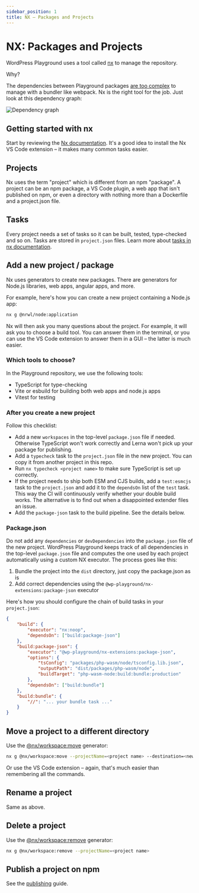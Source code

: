 ```yaml
---
sidebar_position: 1
title: NX – Packages and Projects
---
```


# NX: Packages and Projects

WordPress Playground uses a tool called [nx](https://nx.dev/) to manage the repository.

Why?

The dependencies between Playground packages [are too complex](https://github.com/WordPress/wordpress-playground/pull/151) to manage with a bundler like webpack. Nx is the right tool for the job. Just look at this dependency graph:

![Dependency graph](@site/static/img/dependencies.png)

## Getting started with nx

Start by reviewing the [Nx documentation](https://nx.dev/getting-started/intro). It's a good idea to install the Nx VS Code extension – it makes many common tasks easier.

## Projects

Nx uses the term "project" which is different from an npm "package". A project can be an npm package, a VS Code plugin, a web app that isn't published on npm, or even a directory with nothing more than a Dockerfile and a project.json file.

## Tasks

Every project needs a set of tasks so it can be built, tested, type-checked and so on. Tasks are stored in `project.json` files. Learn more about [tasks in nx documentation](https://nx.dev/core-features/run-tasks).

## Add a new project / package

Nx uses generators to create new packages. There are generators for Node.js libraries, web apps, angular apps, and more.

For example, here's how you can create a new project containing a Node.js app:

```bash
nx g @nrwl/node:application
```

Nx will then ask you many questions about the project. For example, it will ask you to choose a build tool. You can answer them in the terminal, or you can use the VS Code extension to answer them in a GUI – the latter is much easier.

### Which tools to choose?

In the Playground repository, we use the following tools:

-   TypeScript for type-checking
-   Vite or esbuild for building both web apps and node.js apps
-   Vitest for testing

### After you create a new project

Follow this checklist:

-   Add a new `workspaces` in the top-level `package.json` file if needed. Otherwise TypeScript won't work correctly and Lerna won't pick up your package for publishing.
-   Add a `typecheck` task to the `project.json` file in the new project. You can copy it from another project in this repo.
-   Run `nx typecheck <project name>` to make sure TypeScript is set up correctly.
-   If the project needs to ship both ESM and CJS builds, add a `test:esmcjs` task to the `project.json` and add it to the `dependsOn` list of the `test` task. This way the CI will continuously verify whether your double build works. The alternative is to find out when a disappointed extender files an issue.
-   Add the `package-json` task to the build pipeline. See the details below.

### Package.json

Do not add any `dependencies` or `devDependencies` into the `package.json` file of the new project. WordPress Playground keeps track of all dependencies in the top-level `package.json` file and computes the one used by each project automatically using a custom NX executor. The process goes like this:

1. Bundle the project into the `dist` directory, just copy the package.json as is
2. Add correct dependencies using the `@wp-playground/nx-extensions:package-json` executor

Here's how you should configure the chain of build tasks in your `project.json`:

```json
{
	"build": {
		"executor": "nx:noop",
		"dependsOn": ["build:package-json"]
	},
	"build:package-json": {
		"executor": "@wp-playground/nx-extensions:package-json",
		"options": {
			"tsConfig": "packages/php-wasm/node/tsconfig.lib.json",
			"outputPath": "dist/packages/php-wasm/node",
			"buildTarget": "php-wasm-node:build:bundle:production"
		},
		"dependsOn": ["build:bundle"]
	},
	"build:bundle": {
		"//": "... your bundle task ..."
	}
}
```

## Move a project to a different directory

Use the [@nx/workspace:move](https://nx.dev/packages/workspace/generators/move) generator:

```bash
nx g @nx/workspace:move --projectName=<project name> --destination=<new directory>
```

Or use the VS Code extension – again, that's much easier than remembering all the commands.

## Rename a project

Same as above.

## Delete a project

Use the [@nx/workspace:remove](https://nx.dev/packages/workspace/generators/remove) generator:

```bash
nx g @nx/workspace:remove --projectName=<project name>
```

## Publish a project on npm

See the [publishing](./06-publishing.md) guide.
